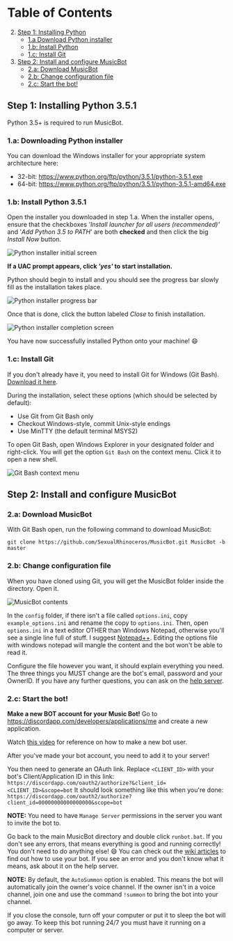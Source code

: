 # Table of Contents

2. [Step 1: Installing Python](#step-1-installing-python-351)
    - [1.a Download Python installer](#1a-downloading-python-installer)
    - [1.b: Install Python](#1b-install-python-351)
    - [1.c: Install Git](#1c-install-git)
3. [Step 2: Install and configure MusicBot](#step-2-install-and-configure-musicbot)
    - [2.a: Download MusicBot](#2a-download-musicbot)
    - [2.b: Change configuration file](#2b-change-configuration-file)
    - [2.c: Start the bot!](#2c-start-the-bot)

## Step 1: Installing Python 3.5.1

Python 3.5+ is required to run MusicBot.

### 1.a: Downloading Python installer

You can download the Windows installer for your appropriate system architecture here:

* 32-bit: https://www.python.org/ftp/python/3.5.1/python-3.5.1.exe
* 64-bit: https://www.python.org/ftp/python/3.5.1/python-3.5.1-amd64.exe

### 1.b: Install Python 3.5.1

Open the installer you downloaded in step 1.a. When the installer opens, ensure that the checkboxes *'Install launcher for all users (recommended)'* and '*Add Python 3.5 to PATH*' are both **checked** and then click the big *Install Now* button.

![Python installer initial screen](http://i.imgur.com/48qmRJ0.png)

**If a UAC prompt appears, click *'yes'* to start installation.**

Python should begin to install and you should see the progress bar slowly fill as the installation takes place.

![Python installer progress bar](http://i.imgur.com/bSUIO10.png)

Once that is done, click the button labeled *Close* to finish installation.

![Python installer completion screen](http://i.imgur.com/zb9s0gA.png)

You have now successfully installed Python onto your machine! :smile:

### 1.c: Install Git

If you don't already have it, you need to install Git for Windows (Git Bash). [Download it here](https://git-for-windows.github.io/).

During the installation, select these options (which should be selected by default):
* Use Git from Git Bash only
* Checkout Windows-style, commit Unix-style endings
* Use MinTTY (the default terminal MSYS2)

To open Git Bash, open Windows Explorer in your designated folder and right-click. You will get the option `Git Bash` on the context menu. Click it to open a new shell.

![Git Bash context menu](http://i.imgur.com/ptlggmn.png) 

## Step 2: Install and configure MusicBot

### 2.a: Download MusicBot

With Git Bash open, run the following command to download MusicBot:

    git clone https://github.com/SexualRhinoceros/MusicBot.git MusicBot -b master

### 2.b: Change configuration file

When you have cloned using Git, you will get the MusicBot folder inside the directory. Open it.

![MusicBot contents](http://i.imgur.com/Tm0NEoW.png)

In the `config` folder, if there isn't a file called `options.ini`, copy `example_options.ini` and rename the copy to `options.ini`.  Then, open `options.ini` in a text editor OTHER than Windows Notepad, otherwise you'll see a single line full of stuff. I suggest [Notepad++](https://notepad-plus-plus.org "Notepad++").  Editing the options file with windows notepad will mangle the content and the bot won't be able to read it.

Configure the file however you want, it should explain everything you need.  The three things you MUST change are the bot's email, password and your OwnerID. If you have any further questions, you can ask on the [help server](https://discord.gg/0iqN3da4zqpJpuY0).

### 2.c: Start the bot!

**Make a new BOT account for your Music Bot!**
Go to https://discordapp.com/developers/applications/me and create a new application. 

Watch [this video](https://www.youtube.com/watch?v=yQhdjAWmObM) for reference on how to make a new bot user. 

After you've made your bot account, you need to add it to your server! 

You then need to generate an OAuth link. Replace `<CLIENT_ID>` with your bot's Client/Application ID in this link:
`https://discordapp.com/oauth2/authorize?&client_id=<CLIENT_ID>&scope=bot`
It should look something like this when you're done: `https://discordapp.com/oauth2/authorize?client_id=00000000000000000&scope=bot`

**NOTE:** You need to have `Manage Server` permissions in the server you want to invite the bot to. 



Go back to the main MusicBot directory and double click `runbot.bat`. If you don't see any errors, that means everything is good and running correctly! You don't need to do anything else! :smile: You can check out the [wiki articles](https://github.com/SexualRhinoceros/MusicBot/wiki/Commands-list "Commands list") to find out how to use your bot.  If you see an error and you don't know what it means, ask about it on the help server.

**NOTE:** By default, the `AutoSummon` option is enabled.  This means the bot will automatically join the owner's voice channel. If the owner isn't in a voice channel, join one and use the command `!summon` to bring the bot into your channel.

If you close the console, turn off your computer or put it to sleep the bot will go away. To keep this bot running 24/7 you must have it running on a computer or server. 